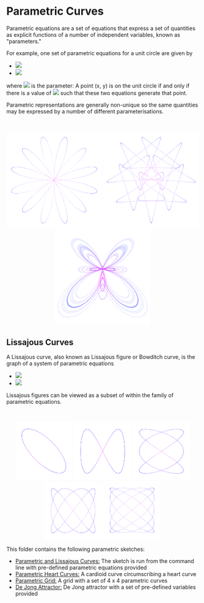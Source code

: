 # Parametric Curves

Parametric equations are a set of equations that express a set of quantities as explicit functions of a number of independent variables, known as "parameters."

For example, one set of parametric equations for a unit circle are given by
* <img src="https://latex.codecogs.com/gif.latex?\bg_white&space;x=&space;r&space;\cos\theta" />
* <img
src="https://latex.codecogs.com/gif.latex?\bg_white&space;y=&space;r&space;\sin\theta" />

where <img
src="https://latex.codecogs.com/gif.latex?\bg_white&space;\theta" /> is the parameter: A point (x, y) is on the unit circle if and only if there is a value of <img
src="https://latex.codecogs.com/gif.latex?\bg_white&space;\theta" />  such that these two equations generate that point.

Parametric representations are generally non-unique so the same quantities may be expressed by a number of different parameterisations.

<br/>
<p align="center">
  <img src="ParametricCurves/images/screenShot-01.png" width="250px"/>
  <img src="ParametricCurves/images/screenShot-02.png" width="250px"/>
  <img src="ParametricCurves/images/screenShot-03.png" width="250px"/>
</p>

## Lissajous Curves

A Lissajous curve, also known as Lissajous figure or Bowditch curve, is the graph of a system of parametric equations

* <img src="https://latex.codecogs.com/gif.latex?\inline&space;\bg_white&space;x&space;=&space;A\sin(a\theta&space;&plus;&space;\delta)" />
* <img
src="https://latex.codecogs.com/gif.latex?\inline&space;\bg_white&space;y&space;=&space;B\sin(b\theta)" />

Lissajous figures can be viewed as a subset of within the family of parametric equations.

<br/>
<p align="center">
  <img src="ParametricCurves/images/screenShot-04.png" width="150px"/>
  <img src="ParametricCurves/images/screenShot-05.png" width="150px"/>
  <img src="ParametricCurves/images/screenShot-06.png" width="150px"/>
  <img src="ParametricCurves/images/screenShot-07.png" width="150px"/>
  <img src="ParametricCurves/images/screenShot-08.png" width="150px"/>
</p>

This folder contains the following parametric sketches:
* [Parametric and Lissajous Curves:](https://github.com/Carla-de-Beer/Processing/tree/master/ParametricCurves/ParametricCurves) The sketch is run from the command line with pre-defined parametric equations provided
* [Parametric Heart Curves:](https://github.com/Carla-de-Beer/Processing/tree/master/ParametricCurves/ParametricHeartCurves) A cardioid curve circumscribing a heart curve
* [Parametric Grid:](https://github.com/Carla-de-Beer/Processing/tree/master/ParametricCurves/ParametricCurveGrid) A grid with a set of 4 x 4 parametric curves
* [De Jong Attractor:](https://github.com/Carla-de-Beer/Processing/tree/master/ParametricCurves/DeJongAttractor) De Jong attractor with a set of pre-defined variables provided
